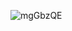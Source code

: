 ![mgGbzQE](https://user-images.githubusercontent.com/76423272/162608331-3ebf4947-c6fd-4240-9926-c82adbf52644.png)
